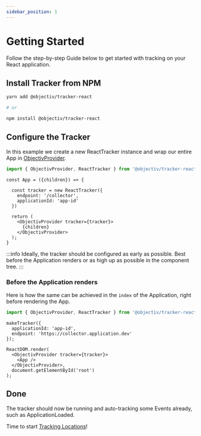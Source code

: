 ```yaml
---
sidebar_position: 1
---
```


# Getting Started

Follow the step-by-step Guide below to get started with tracking on your React application.

## Install Tracker from NPM

```bash
yarn add @objectiv/tracker-react

# or 

npm install @objectiv/tracker-react
```

## Configure the Tracker

In this example we create a new ReactTracker instance and wrap our entire App in [ObjectivProvider](/tracking/react/api-reference/common/providers/ObjectivProvider.md).

```ts
import { ObjectivProvider, ReactTracker } from '@objectiv/tracker-react';
```

```tsx
const App = ({children}) => {

  const tracker = new ReactTracker({
    endpoint: '/collector',
    applicationId: 'app-id'
  })

  return (
    <ObjectivProvider tracker={tracker}>
      {children}
    </ObjectivProvider>
  );
}
```

:::info
Ideally, the tracker should be configured as early as possible. Best before the Application renders or as high up as possible in the component tree.
:::

### Before the Application renders
Here is how the same can be achieved in the `index` of the Application, right before rendering the App.

```ts
import { ObjectivProvider, ReactTracker } from '@objectiv/tracker-react';
```

```tsx
makeTracker({
  applicationId: 'app-id',
  endpoint: 'https://collector.application.dev'
});

ReactDOM.render(
  <ObjectivProvider tracker={tracker}>
    <App />
  </ObjectivProvider>,
  document.getElementById('root')
);
```

## Done
The tracker should now be running and auto-tracking some Events already, such as ApplicationLoaded.

Time to start [Tracking Locations](/tracking/react/how-to-guides/tracking-locations.md)!
